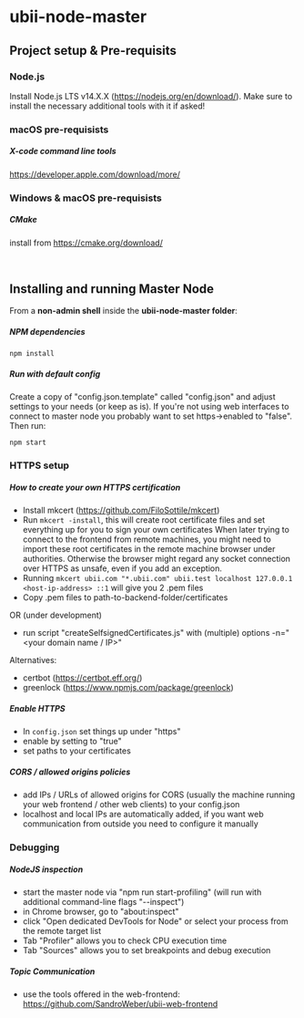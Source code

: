 # ubii-node-master

## Project setup & Pre-requisits

### Node.js

Install Node.js LTS v14.X.X (https://nodejs.org/en/download/).
Make sure to install the necessary additional tools with it if asked!

<!--
### Windows pre-requisists

##### windows build tools

from **admin shell**:

```
npm install --vs2015 -g windows-build-tools
```

in case of errors, also see: https://www.npmjs.com/package/zeromq
-->

### macOS pre-requisists

##### X-code command line tools
https://developer.apple.com/download/more/

### Windows & macOS pre-requisists

##### CMake
install from https://cmake.org/download/

<br />

## Installing and running Master Node

From a **non-admin shell** inside the **ubii-node-master folder**:

##### NPM dependencies

```
npm install
```

##### Run with default config

Create a copy of "config.json.template" called "config.json" and adjust settings to your needs (or keep as is). If you're not using web interfaces to connect to master node you probably want to set https->enabled to "false". Then run:

```
npm start
```

### HTTPS setup

##### How to create your own HTTPS certification

- Install mkcert (https://github.com/FiloSottile/mkcert)
- Run `mkcert -install`, this will create root certificate files and set everything up for you to sign your own certificates
  When later trying to connect to the frontend from remote machines, you might need to import these root certificates in the remote machine browser under authorities. Otherwise the browser might regard any socket connection over HTTPS as unsafe, even if you add an exception.
- Running `mkcert ubii.com "*.ubii.com" ubii.test localhost 127.0.0.1 <host-ip-address> ::1` will give you 2 .pem files
- Copy .pem files to path-to-backend-folder/certificates

OR (under development)

- run script "createSelfsignedCertificates.js" with (multiple) options -n="<your domain name / IP>"

Alternatives:

- certbot (https://certbot.eff.org/)
- greenlock (https://www.npmjs.com/package/greenlock)

##### Enable HTTPS

- In `config.json` set things up under "https"
- enable by setting to "true"
- set paths to your certificates


##### CORS / allowed origins policies
- add IPs / URLs of allowed origins for CORS (usually the machine running your web frontend / other web clients) to your config.json
- localhost and local IPs are automatically added, if you want web communication from outside you need to configure it manually

### Debugging

##### NodeJS inspection
- start the master node via "npm run start-profiling" (will run with additional command-line flags "--inspect")
- in Chrome browser, go to "about:inspect"
- click "Open dedicated DevTools for Node" or select your process from the remote target list
- Tab "Profiler" allows you to check CPU execution time
- Tab "Sources" allows you to set breakpoints and debug execution

##### Topic Communication
- use the tools offered in the web-frontend: https://github.com/SandroWeber/ubii-web-frontend
